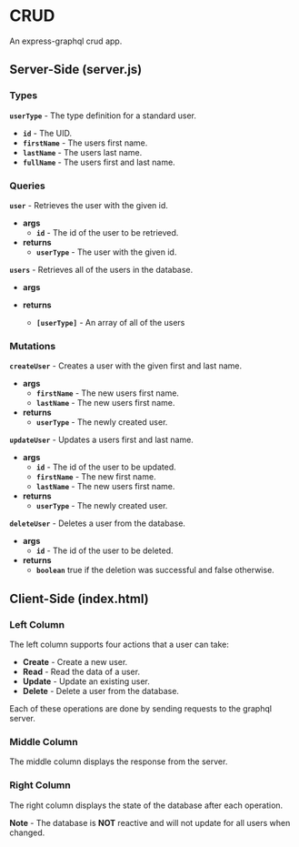 # CRUD
An express-graphql crud app.


## Server-Side (server.js)


### Types


**`userType`** - The type definition for a standard user.

* **`id`** - The UID.
* **`firstName`** - The users first name.
* **`lastName`** - The users last name.
* **`fullName`** - The users first and last name.


### Queries


**`user`** - Retrieves the user with the given id.

* **args**
  * **`id`** - The id of the user to be retrieved.
* **returns**
  * **`userType`** - The user with the given id.

**`users`** - Retrieves all of the users in the database.

* **args**

* **returns**
  * **`[userType]`** - An array of all of the users

### Mutations


**`createUser`** - Creates a user with the given first and last name.

* **args**
  * **`firstName`** - The new users first name.
  * **`lastName`** - The new users first name.
* **returns**
  * **`userType`** - The newly created user.


**`updateUser`** - Updates a users first and last name.

* **args**
  * **`id`** - The id of the user to be updated.
  * **`firstName`** - The new first name.
  * **`lastName`** - The new users first name.
* **returns**
  * **`userType`** - The newly created user.


**`deleteUser`** - Deletes a user from the database.

* **args**
  * **`id`** - The id of the user to be deleted.
* **returns**
  * **`boolean`** true if the deletion was successful and false otherwise.
  
 ## Client-Side (index.html)

 
 ### Left Column
 
 
The left column supports four actions that a user can take:

* **Create** - Create a new user.
* **Read** - Read the data of a user.
* **Update** - Update an existing user.
* **Delete** - Delete a user from the database.

Each of these operations are done by sending requests to the graphql server.

### Middle Column

The middle column displays the response from the server.

### Right Column

The right column displays the state of the database after each operation.

**Note** - The database is **NOT** reactive and will not update for all users when changed.
